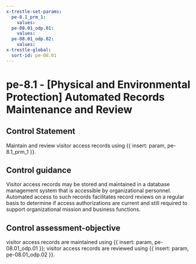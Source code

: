 ```yaml
---
x-trestle-set-params:
  pe-8.1_prm_1:
    values:
  pe-08.01_odp.01:
    values:
  pe-08.01_odp.02:
    values:
x-trestle-global:
  sort-id: pe-08.01
---
```


# pe-8.1 - \[Physical and Environmental Protection\] Automated Records Maintenance and Review

## Control Statement

Maintain and review visitor access records using {{ insert: param, pe-8.1_prm_1 }}.

## Control guidance

Visitor access records may be stored and maintained in a database management system that is accessible by organizational personnel. Automated access to such records facilitates record reviews on a regular basis to determine if access authorizations are current and still required to support organizational mission and business functions.

## Control assessment-objective

visitor access records are maintained using {{ insert: param, pe-08.01_odp.01 }};
visitor access records are reviewed using {{ insert: param, pe-08.01_odp.02 }}.
